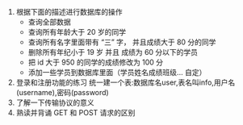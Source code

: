 1. 根据下面的描述进行数据库的操作
   - 查询全部数据
   - 查询所有年龄大于 20 岁的同学
   - 查询所有名字里面带有 “三” 字， 并且成绩大于 80 分的同学
   - 删除所有年纪小于 19 岁 并且 成绩为 60 分以下的学员
   - 把 id 大于 950 的同学的成绩修改为 100 分
   - 添加一些学员到数据库里面（学员姓名成绩班级... 自定）
2. 登录和注册功能的练习
    统一建一个表:数据库名user,表名叫info,用户名(username),密码(password)
3. 了解一下传输协议的意义
4. 熟读并背诵 GET 和 POST 请求的区别